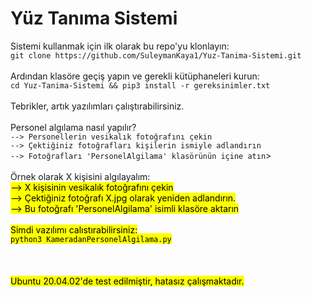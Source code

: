 # Yüz Tanıma Sistemi
Sistemi kullanmak için ilk olarak bu repo'yu klonlayın:<br>
`git clone https://github.com/SuleymanKaya1/Yuz-Tanima-Sistemi.git`<br>
<br>
Ardından klasöre geçiş yapın ve gerekli kütüphaneleri kurun:<br>
`cd Yuz-Tanima-Sistemi && pip3 install -r gereksinimler.txt`<br>
<br>
Tebrikler, artık yazılımları çalıştırabilirsiniz.<br>
<br>
Personel algılama nasıl yapılır?<br>
`--> Personellerin vesikalık fotoğrafını çekin`<br>
`--> Çektiğiniz fotoğrafları kişilerin ismiyle adlandırın`<br>
`--> Fotoğrafları 'PersonelAlgilama' klasörünün içine atın`><br>
<br>
  Örnek olarak X kişisini algılayalım:<br>
  <mark>--> X kişisinin vesikalık fotoğrafını çekin<mark><br>
  <mark>--> Çektiğiniz fotoğrafı X.jpg olarak yeniden adlandırın.</mark><br>
  <mark>--> Bu fotoğrafı 'PersonelAlgilama' isimli klasöre aktarın</mark><br>
<br>
Şimdi yazılımı çalıştırabilirsiniz:<br>
`python3 KameradanPersonelAlgilama.py`
<br><br><br><br>Ubuntu 20.04.02'de test edilmiştir, hatasız çalışmaktadır.
